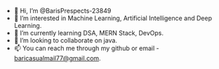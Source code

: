 - 👋 Hi, I’m @BarisPrespects-23849
- 👀 I’m interested in Machine Learning, Artificial Intelligence and Deep Learning.
- 🌱 I’m currently learning DSA, MERN Stack, DevOps.
- 💞️ I’m looking to collaborate on java.
- 📫 You can reach me through my github or email - baricasualmail77@gmail.com.

<!---
BarisPrespects-23849/BarisPrespects-23849 is a ✨ special ✨ repository because its `README.md` (this file) appears on your GitHub profile.
You can click the Preview link to take a look at your changes.
--->

